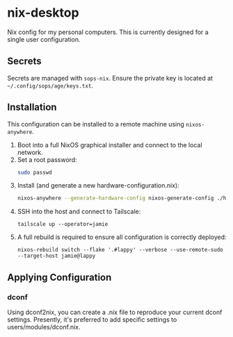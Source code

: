 # nix-desktop

Nix config for my personal computers. This is currently designed for a single user configuration.

## Secrets

Secrets are managed with `sops-nix`. Ensure the private key is located at `~/.config/sops/age/keys.txt`.

## Installation

This configuration can be installed to a remote machine using `nixos-anywhere`.

1. Boot into a full NixOS graphical installer and connect to the local network.
2. Set a root password:
   ```sh
   sudo passwd
   ```
3. Install (and generate a new hardware-configuration.nix):
   ```sh
   nixos-anywhere --generate-hardware-config nixos-generate-config ./hosts/lappy/hardware-configuration.nix --flake '.#lappy' --target-host root@10.0.0.66
   ```
4. SSH into the host and connect to Tailscale:
   ```
   tailscale up --operator=jamie
   ```
5. A full rebuild is required to ensure all configuration is correctly deployed:
   ```
   nixos-rebuild switch --flake '.#lappy' --verbose --use-remote-sudo --target-host jamie@lappy
   ```

## Applying Configuration

### dconf

Using dconf2nix, you can create a .nix file to reproduce your current dconf settings. Presently, it's preferred to add specific settings to users/modules/dconf.nix.
